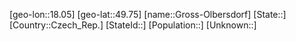 ﻿---
location: [49.75,18.05]
type: City
tags:
- geo/City


SpocWebEntityId: 30602
isDeleted: false
confidential: public

---
[geo-lon::18.05]
[geo-lat::49.75]
[name::Gross-Olbersdorf]
[State::]
[Country::Czech_Rep.]
[StateId::]
[Population::]
[Unknown::]

